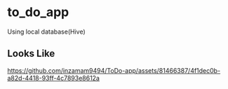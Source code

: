 # to_do_app

Using local database(Hive)

## Looks Like
https://github.com/inzamam9494/ToDo-app/assets/81466387/4f1dec0b-a82d-4418-93ff-4c7893e8612a



